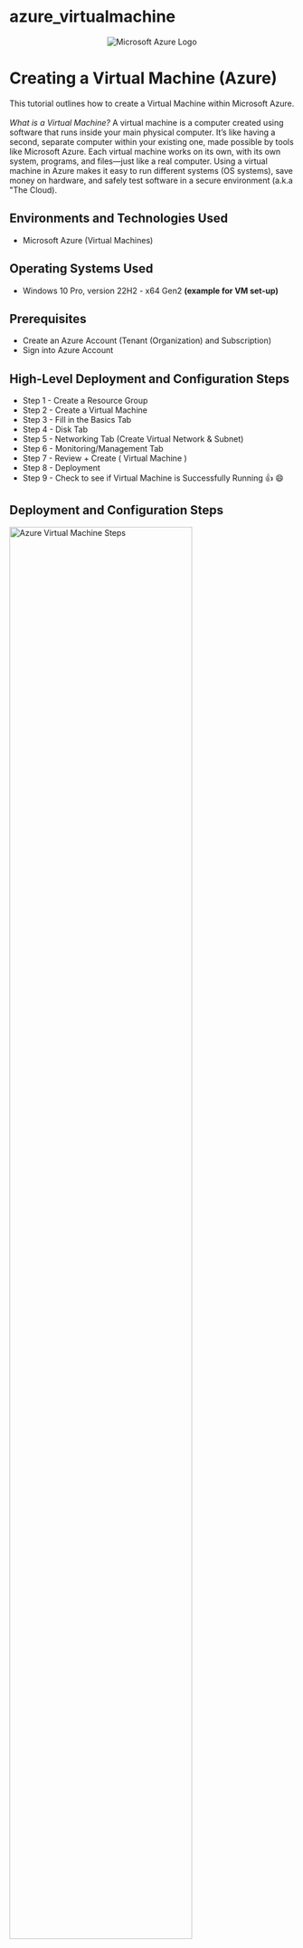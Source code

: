 # azure_virtualmachine
<p align="center">
<img src="https://i.imgur.com/JRnq4PQ.png" alt="Microsoft Azure Logo"/>

</p>

<h1>Creating a Virtual Machine (Azure)</h1>
This tutorial outlines how to create a Virtual Machine within Microsoft Azure. </br>
</br>
<i> What is a Virtual Machine? </i> A virtual machine is a computer created using software that runs inside your main physical computer. It’s like having a second, separate computer within your existing one, made possible by tools like Microsoft Azure. Each virtual machine works on its own, with its own system, programs, and files—just like a real computer. Using a virtual machine in Azure makes it easy to run different systems  (OS systems), save money on hardware, and safely test software in a secure environment (a.k.a "The Cloud).
<br />



<h2>Environments and Technologies Used</h2>

- Microsoft Azure (Virtual Machines)



<h2>Operating Systems Used </h2>

- Windows 10 Pro, version 22H2 - x64 Gen2 <b>(example for VM set-up)</b>

<h2>Prerequisites</h2>

- Create an Azure Account (Tenant (Organization) and Subscription)
- Sign into Azure Account

<h2>High-Level Deployment and Configuration Steps</h2>

- Step 1 - Create a Resource Group 
- Step 2 - Create a Virtual Machine
- Step 3 - Fill in the Basics Tab
- Step 4 - Disk Tab
- Step 5 - Networking Tab (Create Virtual Network & Subnet)
- Step 6 - Monitoring/Management Tab
- Step 7 - Review + Create ( Virtual Machine )
- Step 8 - Deployment
- Step 9 - Check to see if Virtual Machine is Successfully Running &#128077; &#x1F604;

<h2>Deployment and Configuration Steps</h2>

<p>
<img src="https://i.imgur.com/TaeIVwZ.png" height="80%" width="80%" alt="Azure Virtual Machine Steps"/>


<b> **PRE-STEP** -- After signing in to Azure, click on "Resource Groups" in the dashboard. You will be redirected to the "Create Resource Group" page.</b>
</p>
<br />
<br />
<br />



<p>
<img src= "https://i.imgur.com/qB68NYR.png" height="80%" width="80%" alt="Azure Virtual Machine Steps"/>
</p>

<h3><b> Step 1 - Create a Resource Group </b></h3>
  
<p>Make sure that the resource group is created under the correct <b>Subscription.</b>

Next, enter a <b>Resource Group Name</b> that is easy to recognize and will be used to contain your Virtual Machine.

Next, select a <b>Region</b> that is geographically close to your location for optimal performance.

Finally, click <b>Review + Create</b> to create the Resource Group
</p>
<br />
<br />
<br />
<br />

<p>
<img src="https://i.imgur.com/DVnMCCU.png" height="80%" width="80%" alt="Azure Virtual Machine Steps"/>
</p>
<p>
<h3><b> Step 2 - Create a Virtual Machine</b></h3>
  <br />

After creating your resource group, return to the Azure Dashboard.

Next, click on <b>"Virtual Machines" </b>— you can find this either on the dashboard or in the left-hand navigation menu.

Then, click the <b>"+ Create"</b> button and select <b>"Azure virtual machine"</b> from the dropdown.
</p>
<br />
<br />
<br />
<br />

<p>
<img src="https://i.imgur.com/aST7Tc3.png" height="80%" width="80%" alt="Azure Virtual Machine Steps"/>
</p>
<p>
<h3><b>Step 3 - Fill in Basic Tab for your Virtual Machine </b></h3>
<br />
  
After clicking <b>"Azure virtual machine"</b> from the dropdown menu, you'll be taken to the <b>Basics</b> tab. This is where you'll enter the essential information needed to set up your virtual machine.

<b>Fill in the following fields:</b>

<b>Subscription:</b> Select the appropriate subscription from the list.

<b>Resource Group:</b> Choose the resource group you created earlier.

<b>Virtual Machine Name:</b> Enter a name for your VM (e.g., MyFirstVM).

<b>Region:</b> Select the same region you used for your resource group.

<b>Image:</b> Choose the operating system you'd like to install (e.g., Windows 11, Ubuntu).

<b>Size:</b> Click "See all sizes" and select a VM size that fits your performance needs and budget. (However, it's best to choose at least 2 vcpus for speed)

<b>Administrator Account Setup:</b>

<b>Username:</b> Create a secure username for logging into your VM.

<b>Authentication Type:</b>

<ul>For <i>Windows</i>, set a strong password.

For <i>Linux</i>, upload an SSH public key or choose password authentication if preferred. ( Azure now automatically generates an SSH key pair for you but you can also just use a Username & Password like you would for Windows).</ul>

<b>Licensing:</b> (Usually for a Windows VM) If you see a Licensing checkbox, check it or else your VM will fail to deploy.

Click <b>"Next: Disk"</b>
</p>
<br />
<br />
<br />
<br />

<p>
<img src="https://i.imgur.com/c9ucNHD.png" height="80%" width="80%" alt="Azure Virtual Machine Steps"/>
</p>
<p>
<h3><b>Step 4 - Disks Tab </b></h3>
<br />

Leave defaults (or choose SSD for better performance).

Click <b>"Next: Networking"</b>.
</p>
<br />
<br />
<br />
<br />

<p>
<img src="https://i.imgur.com/IWOHYJU.png" height="80%" width="80%" alt="Azure Virtual Machine Steps"/>
</p>
<p>
<h3><b>Step 5 - Networking Tab</b></h3> 
  <br />

Azure will automatically create a <b>Virtual Network (VNet) and Subnet</b>. However, you can change the VNet name.
<br />
<ul><i>This is one of Azure's helpful features for a virtual machine. These are essential because they allow your VM to communicate with other resources, just like a physical computer on a network</i></ul>

Ensure <b>"Public IP"</b> is set to create a new one (if you want internet access).

<b>Leave defaults unless you have specific networking needs.</b>
</p>
<br />
<br />
<br />
<br />

<p>
<img src="https://i.imgur.com/s6te31Q.png" height="80%" width="80%" alt="Azure Virtual Machine Steps"/>
</p>
<p>
<h3><b> Step 6 - Management, Montoring, Advanced,Tag Tabs </b></h3>
  <br />
This step is pretty easy! You can leave the options as they are! Wahoo, this is last aspect of "set-up" &#129395;
<br />
Click <b>Review + Create<b/>
</p>
<br />
<br />
<br />
<br />

<p>
<img src="https://i.imgur.com/YBEt0H5.png" height="80%" width="80%" alt="Azure Virtual Machine Steps"/>
</p>
<p>
<h3><b>Step 7 - Review + Create</b></h3>
<br />


Wait for validation to pass.

Click <b>"Create."</b>
</p>
<br />
<br />
<br />
<br />

<p>
<img src="https://i.imgur.com/DTPz4WR.png" height="80%" width="80%" alt="Azure Virtual Machine Steps"/>
</p>
<p>
<h3><b>Step 8 - Wait for Deployment to Take Place</b></h3>
<br />
  
Azure will take a few minutes to create your Virtual Machine based on all of the configurations from the previous steps.

Once done, click "Go to resource" to view your new virtual machine and observe VNet and Subnet to make sure it matches what was configured in previous steps.
</p>
<br />
<br />
<br />
<br />

<p>
<img src="https://i.imgur.com/NdZHP4m.png" height="80%" width="80%" alt="Azure Virtual Machine Steps"/>
</p>

<p>
<h3><b>Step 9 - Check to see if Virtual Machine is Successfully Running</b></h3>
<br />
</p>

 <p>
Click <b> "Home".</b>

Click <b>"Virtual Machines".</b>

See if the Virtual Machine you created is running
</p>
<br />

<p>Now you can connect to your Virtual Machine via Remote Desktop (RDP) for Windows VMs or Secured Shell (SSH) for Linux VMs
</p>

<br />
<br />
<br />

<h2>In Conclusion</h2>
<p>
Creating a virtual machine in Azure lets you run a computer in the cloud for tasks like running apps, storing data, or testing software. It’s a fast and flexible way for businesses to build secure infrastructure, protect their data, and manage systems without needing physical equipment. Learning how to set up a virtual machine helps both individuals and organizations work more efficiently and safely in the cloud.
</p>





